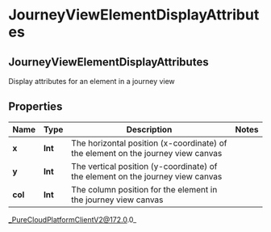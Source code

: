 # JourneyViewElementDisplayAttributes

## JourneyViewElementDisplayAttributes
Display attributes for an element in a journey view

## Properties

|Name | Type | Description | Notes|
|------------ | ------------- | ------------- | -------------|
| **x** | **Int** | The horizontal position (x-coordinate) of the element on the journey view canvas | |
| **y** | **Int** | The vertical position (y-coordinate) of the element on the journey view canvas | |
| **col** | **Int** | The column position for the element in the journey view canvas | |



_PureCloudPlatformClientV2@172.0.0_
